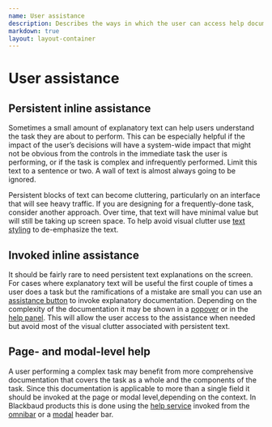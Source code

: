 ```yaml
---
name: User assistance
description: Describes the ways in which the user can access help documentation or other explanatory content.
markdown: true
layout: layout-container
---
```


# User assistance


## Persistent inline assistance

Sometimes a small amount of explanatory text can help users understand the task they are about to perform. This can be especially helpful if the impact of the user’s decisions will have a system-wide impact that might not be obvious from the controls in the immediate task the user is performing, or if the task is complex and infrequently performed. Limit this text to a sentence or two. A wall of text is almost always going to be ignored.

Persistent blocks of text can become cluttering, particularly on an interface that will see heavy traffic. If you are designing for a frequently-done task, consider another approach. Over time, that text will have minimal value but will still be taking up screen space. To help avoid visual clutter use [text styling](../../design/typography) to de-emphasize the text.

## Invoked inline assistance

It should be fairly rare to need persistent text explanations on the screen. For cases where explanatory text will be useful the first couple of times a user does a task but the ramifications of a mistake are small you can use an [assistance button](../../components/helpbutton/) to invoke explanatory documentation. Depending on the complexity of the documentation it may be shown in a [popover](../../components/popover/) or in the [help panel](../../components/help/). This will allow the user access to the assistance when needed but avoid most of the visual clutter associated with persistent text.

## Page- and modal-level help

A user performing a complex task may benefit from more comprehensive documentation that covers the task as a whole and the components of the task. Since this documentation is applicable to more than a single field it should be invoked at the page or modal level,depending on the context. In Blackbaud products this is done using the [help service](../../components/help/) invoked from the [omnibar](../../components/omnibar/) or a [modal](../../components/modal/) header bar.

